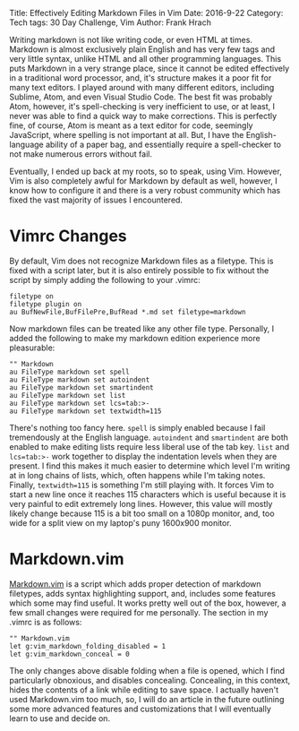 Title: Effectively Editing Markdown Files in Vim
Date: 2016-9-22
Category: Tech
tags: 30 Day Challenge, Vim
Author: Frank Hrach

Writing markdown is not like writing code, or even HTML at times. Markdown is almost exclusively plain English and 
has very few tags and very little syntax, unlike HTML and all other programming languages. This puts Markdown in a
very strange place, since it cannot be edited effectively in a traditional word processor, and, it's structure
makes it a poor fit for many text editors. I played around with many different editors, including Sublime, Atom,
and even Visual Studio Code. The best fit was probably Atom, however, it's spell-checking is very inefficient to
use, or at least, I never was able to find a quick way to make corrections. This is perfectly fine, of course, Atom
is meant as a text editor for code, seemingly JavaScript,  where spelling is not important at all. But, I have the
English-language ability of a paper bag, and essentially require a spell-checker to not make numerous errors
without fail.

Eventually, I ended up back at my roots, so to speak, using Vim. However, Vim is also completely awful for Markdown
by default as well, however, I know how to configure it and there is a very robust community which has fixed the
vast majority of issues I encountered.

# Vimrc Changes

By default, Vim does not recognize Markdown files as a filetype. This is fixed with a script later, but it is also
entirely possible to fix without the script by simply adding the following to your .vimrc:

```
filetype on
filetype plugin on
au BufNewFile,BufFilePre,BufRead *.md set filetype=markdown
```
Now markdown files can be treated like any other file type. Personally, I added the following to make my markdown
edition experience more pleasurable:

```
"" Markdown
au FileType markdown set spell
au FileType markdown set autoindent
au FileType markdown set smartindent
au FileType markdown set list
au FileType markdown set lcs=tab:>-
au FileType markdown set textwidth=115
```

There's nothing too fancy here. `spell` is simply enabled because I fail tremendously at the English language.
`autoindent` and `smartindent` are both enabled to make editing lists require less liberal use of the tab key.
`list` and `lcs=tab:>-` work together to display the indentation levels when they are present. I find this makes it
much easier to determine which level I'm writing at in long chains of lists, which, often happens while I'm taking
notes. Finally, `textwidth=115` is something I'm still playing with. It forces Vim to start a new line once it
reaches 115 characters which is useful because it is very painful to edit extremely long lines. However, this value
will mostly likely change because 115 is a bit too small on a 1080p monitor, and, too wide for a split view on my
laptop's puny 1600x900 monitor.

# Markdown.vim

[Markdown.vim](https://github.com/plasticboy/vim-markdown) is a script which adds proper detection of markdown
filetypes, adds syntax highlighting support, and, includes some features which some may find useful. It works
pretty well out of the box, however, a few small changes were required for me personally. The section in my
.vimrc is as follows:

```
"" Markdown.vim
let g:vim_markdown_folding_disabled = 1
let g:vim_markdown_conceal = 0
```

 The only changes above disable folding when a file is opened, which I find particularly obnoxious, and disables
 concealing. Concealing, in this context, hides the contents of a link while editing to save space. I actually
 haven't used Markdown.vim too much, so, I will do an article in the future outlining some more advanced features
 and customizations that I will eventually learn to use and decide on.
